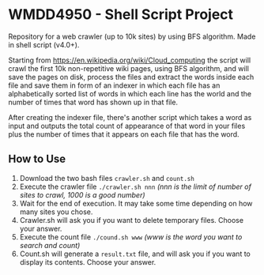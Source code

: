 # WMDD4950 - Shell Script Project
Repository for a web crawler (up to 10k sites) by using BFS algorithm. Made in shell script (v4.0+).

Starting from https://en.wikipedia.org/wiki/Cloud_computing the script will crawl the first 10k non-repetitive wiki pages, using BFS algorithm, and will save the pages on disk, process the files and extract the words inside each file and save them in form of an indexer in which each file has an alphabetically sorted list of words in which each line has the world and the number of times that word has shown up in that file.

After creating the indexer file, there's another script which takes a word as input and outputs the total count of appearance of that word in your files plus the number of times that it appears on each file that has the word.

## How to Use
1. Download the two bash files `crawler.sh` and `count.sh`
2. Execute the crawler file `./crawler.sh nnn` _(nnn is the limit of number of sites to crawl, 1000 is a good number)_
3. Wait for the end of execution. It may take some time depending on how many sites you chose.
4. Crawler.sh will ask you if you want to delete temporary files. Choose your answer.
5. Execute the count file `./cound.sh www` _(www is the word you want to search and count)_
6. Count.sh will generate a `result.txt` file, and will ask you if you want to display its contents. Choose your answer.
